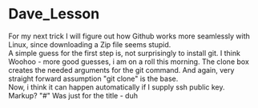 # Dave_Lesson
For my next trick I will figure out how Github works more seamlessly with Linux, since downloading a Zip
file seems stupid.
<br>
A simple guess for the first step is, not surprisingly to install git.  I think Woohoo - more good guesses, i am on a roll this morning.  The clone box creates the needed arguments for the git command.  And again, very straight forward assumption "git clone" is the base.
<br>
Now, i think it can happen automatically if I supply ssh public key.
<br>
Markup?
"#" Was just for the title - duh
